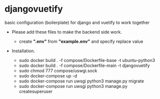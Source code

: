 # djangovuetify
basic configuration (boilerplate) for django and vuetify to work together

* Please add these files to make the backend side work.
  * create **".env"** from **"example.env"** and specify replace value

* Installation.
  * sudo docker build . -f compose/Dockerfile-base -t ubuntu-python3
  * sudo docker build . -f compose/Dockerfile-main -t djangovuetify
  * sudo chmod 777 compose/uswgi.sock
  * sudo docker-compose up -d
  * sudo docker-compose run uwsgi python3 manage.py migrate
  * sudo docker-compose run uwsgi python3 manage.py createsuperuser
  
